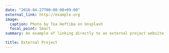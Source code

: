 ```yaml
---
date: "2016-04-27T00:00:00+09:00"
external_link: http://example.org
image:
  caption: Photo by Toa Heftiba on Unsplash
  focal_point: Smart
summary: An example of linking directly to an external project website using `external_link`.

title: External Project
---
```

